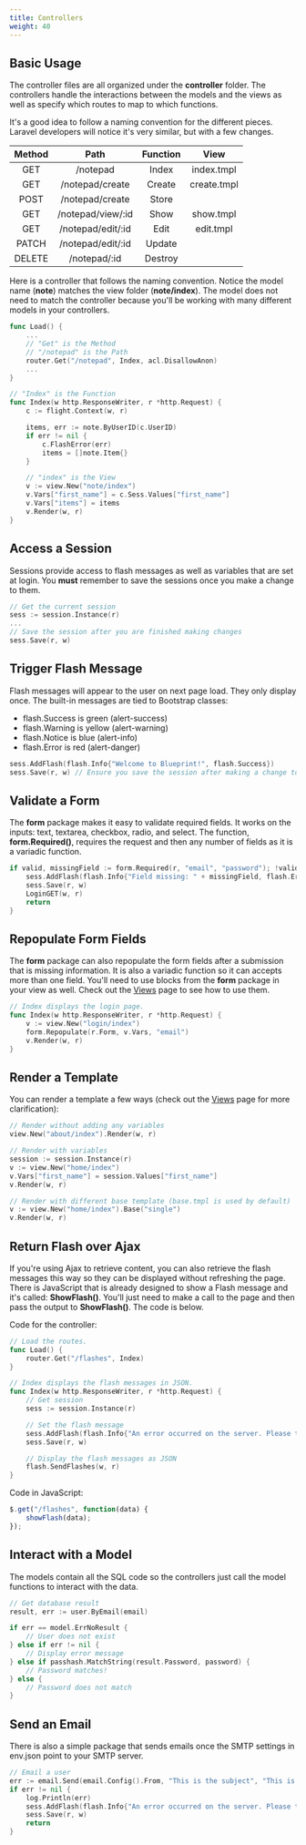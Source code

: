 ```yaml
---
title: Controllers
weight: 40
---
```


## Basic Usage

The controller files are all organized under the **controller** folder. The
controllers handle the interactions between the models and the views as well as
specify which routes to map to which functions.

It's a good idea to follow a naming convention for the different pieces.
Laravel developers will notice it's very similar, but with a few changes.

| Method | Path              | Function | View        |
|:------:|:-----------------:|:--------:|:------------:
| GET    | /notepad          | Index    | index.tmpl  |
| GET    | /notepad/create   | Create   | create.tmpl |
| POST   | /notepad/create   | Store    |             |
| GET    | /notepad/view/:id | Show     | show.tmpl   |
| GET    | /notepad/edit/:id | Edit     | edit.tmpl   |
| PATCH  | /notepad/edit/:id | Update   |             |
| DELETE | /notepad/:id      | Destroy  |             |

Here is a controller that follows the naming convention. Notice
the model name (**note**) matches the view folder (**note/index**). The model does
not need to match the controller because you'll be working with many different
models in your controllers.

```go
func Load() {
	...
	// "Get" is the Method
	// "/notepad" is the Path
	router.Get("/notepad", Index, acl.DisallowAnon)
	...
}

// "Index" is the Function
func Index(w http.ResponseWriter, r *http.Request) {
	c := flight.Context(w, r)

	items, err := note.ByUserID(c.UserID)
	if err != nil {
		c.FlashError(err)
		items = []note.Item{}
	}

	// "index" is the View
	v := view.New("note/index")
	v.Vars["first_name"] = c.Sess.Values["first_name"]
	v.Vars["items"] = items
	v.Render(w, r)
}
```

## Access a Session

Sessions provide access to flash messages as well as variables that are set at
login. You **must** remember to save the sessions once you make a change to
them.

```go
// Get the current session
sess := session.Instance(r)
...
// Save the session after you are finished making changes
sess.Save(r, w)
```

## Trigger Flash Message

Flash messages will appear to the user on next page load. They only display
once. The built-in messages are tied to Bootstrap classes:

- flash.Success is green (alert-success)
- flash.Warning is yellow (alert-warning)
- flash.Notice is blue (alert-info)
- flash.Error is red (alert-danger)

```go
sess.AddFlash(flash.Info{"Welcome to Blueprint!", flash.Success})
sess.Save(r, w) // Ensure you save the session after making a change to it
```

## Validate a Form

The **form** package makes it easy to validate required fields. It works on the 
inputs: text, textarea, checkbox, radio, and select. The function, 
**form.Required()**, requires the request and then any number of fields
as it is a variadic function.

```go
if valid, missingField := form.Required(r, "email", "password"); !valid {
	sess.AddFlash(flash.Info{"Field missing: " + missingField, flash.Error})
	sess.Save(r, w)
	LoginGET(w, r)
	return
}
```

## Repopulate Form Fields

The **form** package can also repopulate the form fields after a submission that
is missing information. It is also a
variadic function so it can accepts more than one field. You'll need to use
blocks from the **form** package in your view as well. Check out the
[Views](/views/#repopulate-form-fields) page to see how to use them.

```go
// Index displays the login page.
func Index(w http.ResponseWriter, r *http.Request) {
	v := view.New("login/index")
	form.Repopulate(r.Form, v.Vars, "email")
	v.Render(w, r)
}
```

## Render a Template

You can render a template a few ways (check out the [Views](/views)
page for more clarification):

```go
// Render without adding any variables
view.New("about/index").Render(w, r)

// Render with variables
session := session.Instance(r)
v := view.New("home/index")
v.Vars["first_name"] = session.Values["first_name"]
v.Render(w, r)

// Render with different base template (base.tmpl is used by default)
v := view.New("home/index").Base("single")
v.Render(w, r)
```

## Return Flash over Ajax

If you're using Ajax to retrieve content, you can also retrieve the flash
messages this way so they can be displayed without refreshing the page. There is
JavaScript that is already designed to show a Flash message and it's called:
**ShowFlash()**. You'll just need to make a call to the page and then pass the
output to **ShowFlash()**. The code is below.

Code for the controller:
```go
// Load the routes.
func Load() {
	router.Get("/flashes", Index)
}

// Index displays the flash messages in JSON.
func Index(w http.ResponseWriter, r *http.Request) {
	// Get session
	sess := session.Instance(r)

	// Set the flash message
	sess.AddFlash(flash.Info{"An error occurred on the server. Please try again later.", flash.Error})
	sess.Save(r, w)

	// Display the flash messages as JSON
	flash.SendFlashes(w, r)
}
```

Code in JavaScript:
```javascript
$.get("/flashes", function(data) {
	showFlash(data);
});
```

## Interact with a Model

The models contain all the SQL code so the controllers just call the model
functions to interact with the data.

```go
// Get database result
result, err := user.ByEmail(email)

if err == model.ErrNoResult {
	// User does not exist
} else if err != nil {
	// Display error message
} else if passhash.MatchString(result.Password, password) {
	// Password matches!	
} else {
	// Password does not match
}
```

## Send an Email

There is also a simple package that sends emails once the SMTP settings in
env.json point to your SMTP server.

```go
// Email a user
err := email.Send(email.Config().From, "This is the subject", "This is the body!")
if err != nil {
	log.Println(err)
	sess.AddFlash(flash.Info{"An error occurred on the server. Please try again later.", flash.Error})
	sess.Save(r, w)
	return
}
```